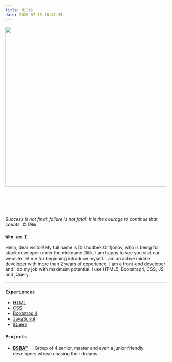 ```yaml
---
title: dilik
date: 2020-07-15 18:47:35
---
```

<img class="hero-image" src="/img/dilik/avatar.jpg" style="padding-bottom: 2em;" height="500" width="1000">

<div class="my-links">
  <a class="gradient-text" href="https://t.me/orifjonov800" target="_blank" rel="noopener"><span class=" iconfont icon-qzone"></span></a>
</div>

<style>
  .my-links {display: flex; justify-content: center; align-content: center; margin-top: 30px; width: 100%;}
  .my-links a {display: flex; color: #000; padding: 2px 10px;border-bottom:none !important;}
  .my-links a:after {display: none;}
  .my-links a:hover {backround: #ddd;}
  .my-links a span {font-size: 28px;}
  .hero-image {margin: 0 auto;}

  .dark-obsidian .article .main .content {
    padding: 0 6rem;
  }
  @media screen and (max-width: 1200px) {
    .dark-obsidian .article .main .content {
      padding: 0 0.5rem;
    }
  }
</style>

<i class="my-links">Success is not final; failure is not fatal: It is the courage to continue that counts. © Dilik</i>

<h3 id="Who-am-I"><a href="#Who-am-I" class="headerlink" title="Who am I"></a><code>Who am I</code></h3>

Hello, dear visitor! My full name is Dilshodbek Orifjonov, who is being full stack developer under the nickname Dilik. I am happy to see you visit our website. let me for beginning introduce myself. i am an active middle developer with more than 2 years of experience. i am a front-end developer and i do my job with maximum potential. I use HTML5, Bootstrap4, CSS, JS and jQuery.

<hr>

<h3 id="Experiences"><a href="#Experiences" class="headerlink" title="Experiences"></a><code>Experiences</code></h3>

- [HTML](https://en.wikipedia.org/wiki/HTML#:~:text=Hypertext%20Markup%20Language%20(HTML)%20is,scripting%20languages%20such%20as%20JavaScript.)
- [CSS](https://www.w3.org/Style/CSS/Overview.en.html)
- [Bootstrap 4](https://getbootstrap.com/)
- [JavaScript](https://developer.mozilla.org/en-US/docs/Web/JavaScript)
- [jQuery](https://jquery.com/)

<h3 id="Projects"><a href="#Projects" class="headerlink" title="Projects"></a><code>Projects</code></h3>

- [**BSBA™**](https://bsba.uz) 一 Group of 4 senior, master and even a junior friendly developers whose chasing their dreams.
